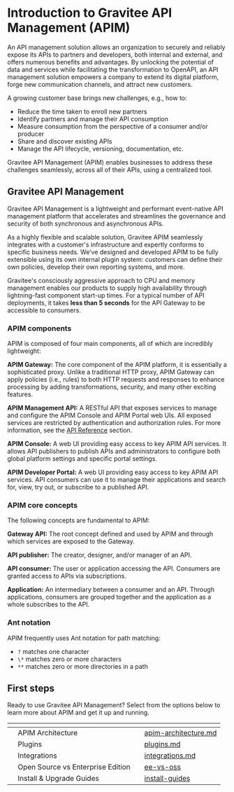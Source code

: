 # Introduction to Gravitee API Management (APIM)

An API management solution allows an organization to securely and reliably expose its APIs to partners and developers, both internal and external, and offers numerous benefits and advantages. By unlocking the potential of data and services while facilitating the transformation to OpenAPI, an API management solution empowers a company to extend its digital platform, forge new communication channels, and attract new customers.

A growing customer base brings new challenges, e.g., how to:

* Reduce the time taken to enroll new partners
* Identify partners and manage their API consumption
* Measure consumption from the perspective of a consumer and/or producer
* Share and discover existing APIs
* Manage the API lifecycle, versioning, documentation, etc.

Gravitee API Management (APIM) enables businesses to address these challenges seamlessly, across all of their APIs, using a centralized tool.

## Gravitee API Management

Gravitee API Management is a lightweight and performant event-native API management platform that accelerates and streamlines the governance and security of both synchronous and asynchronous APIs.

As a highly flexible and scalable solution, Gravitee APIM seamlessly integrates with a customer's infrastructure and expertly conforms to specific business needs. We’ve designed and developed APIM to be fully extensible using its own internal plugin system: customers can define their own policies, develop their own reporting systems, and more.

Gravitee's consciously aggressive approach to CPU and memory management enables our products to supply high availability through lightning-fast component start-up times. For a typical number of API deployments, it takes **less than 5 seconds** for the API Gateway to be accessible to consumers.

### APIM components

APIM is composed of four main components, all of which are incredibly lightweight:

**APIM Gateway:** The core component of the APIM platform, it is essentially a sophisticated proxy. Unlike a traditional HTTP proxy, APIM Gateway can apply policies (i.e., rules) to both HTTP requests and responses to enhance processing by adding transformations, security, and many other exciting features.

**APIM Management API:** A RESTful API that exposes services to manage and configure the APIM Console and APIM Portal web UIs. All exposed services are restricted by authentication and authorization rules. For more information, see the [API Reference](reference/management-api-reference.md) section.

**APIM Console:** A web UI providing easy access to key APIM API services. It allows API publishers to publish APIs and administrators to configure both global platform settings and specific portal settings.

**APIM Developer Portal:** A web UI providing easy access to key APIM API services. API consumers can use it to manage their applications and search for, view, try out, or subscribe to a published API.

### APIM core concepts

The following concepts are fundamental to APIM:

**Gateway API:** The root concept defined and used by APIM and through which services are exposed to the Gateway.

**API publisher:** The creator, designer, and/or manager of an API.

**API consumer:** The user or application accessing the API. Consumers are granted access to APIs via subscriptions.

**Application:** An intermediary between a consumer and an API. Through applications, consumers are grouped together and the application as a whole subscribes to the API.

### Ant notation

APIM frequently uses Ant notation for path matching:

* `?` matches one character
* `\*` matches zero or more characters
* `**` matches zero or more directories in a path

## First steps

Ready to use Gravitee API Management? Select from the options below to learn more about APIM and get it up and running.

<table data-view="cards"><thead><tr><th></th><th></th><th></th><th data-hidden data-card-target data-type="content-ref"></th></tr></thead><tbody><tr><td></td><td>APIM Architecture</td><td></td><td><a href="overview/apim-architecture.md">apim-architecture.md</a></td></tr><tr><td></td><td>Plugins</td><td></td><td><a href="overview/plugins.md">plugins.md</a></td></tr><tr><td></td><td>Integrations</td><td></td><td><a href="overview/integrations.md">integrations.md</a></td></tr><tr><td></td><td>Open Source vs Enterprise Edition</td><td></td><td><a href="overview/ee-vs-oss/">ee-vs-oss</a></td></tr><tr><td></td><td>Install &#x26; Upgrade Guides</td><td></td><td><a href="getting-started/install-guides/">install-guides</a></td></tr></tbody></table>
